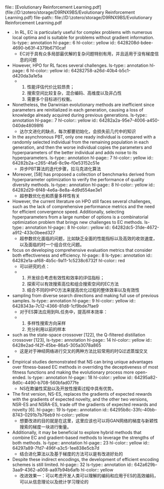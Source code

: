 file:: [Evolutionary Reinforcement Learning.pdf](file://D:\zotero/storage/D9RNX9BS/Evolutionary Reinforcement Learning.pdf)
file-path:: file://D:\zotero/storage/D9RNX9BS/Evolutionary Reinforcement Learning.pdf

- . In RL, EC is particularly useful for complex problems with numerous local optima and is suitable for problems without gradient information.
  ls-type:: annotation
  hl-page:: 6
  hl-color:: yellow
  id:: 6428208d-bdee-4690-b63f-4379b6710caf
	- EC对于具有众多局部最优解的复杂问题特别有用，并且适用于没有梯度信息的问题
- However, HPO for RL faces several challenges.
  ls-type:: annotation
  hl-page:: 6
  hl-color:: yellow
  id:: 64282758-a26d-40b4-b5c1-d420da3a1e5a
	- 1. 性能评估代价比较昂贵；
	  2. 搜索空间比较复杂，混合编码、高维度以及非凸性
	  3. 需要多个目标进行权衡。
- Nonetheless, the Darwinian evolutionary methods are inefficient since parameters are reinitialized in each generation, causing a loss of knowledge already acquired during previous generations.
  ls-type:: annotation
  hl-page:: 7
  hl-color:: yellow
  id:: 64282a2a-95e7-4006-a450-040de48098f6
	- 达尔文进化的缺点，每次都要初始化，会损失前几代中的知识
- In the asynchronous PBT, only one ready individual is compared with a randomly selected individual from the remaining population in each generation, and then the worse individual copies the parameters and hyperparameters of the better individual and adds noise to its hyperparameters.
  ls-type:: annotation
  hl-page:: 7
  hl-color:: yellow
  id:: 64282b2a-c265-4fa6-8c9e-f0e53152c51e
	- 异步PBT算法的迭代步骤，拉马克进化算法
- Moreover, [58] has proposed a collection of benchmarks derived from hyperparameter optimization to verify the performance of quality diversity methods.
  ls-type:: annotation
  hl-page:: 8
  hl-color:: yellow
  id:: 64282d29-6f48-4e6a-8e8a-4d9d554ae3e1
	- 超参数优化也和质量多样性有关
- However, the current literature on HPO still faces several challenges, such as the lack of comprehensive performance metrics and the need for efficient convergence speed. Additionally, selecting hyperparameters from a large number of options is a combinatorial optimization problem that brings new challenges to EC methods.
  ls-type:: annotation
  hl-page:: 8
  hl-color:: yellow
  id:: 64282dc5-31de-4672-a912-433c0beed327
	- 超参数优化面临的问题，比如缺乏全面的性能指标以及高效的收敛速度，以及面临的时一个组合优化问题。
- focus on developing comprehensive evaluation metrics that consider both effectiveness and efficiency.
  hl-page:: 8
  ls-type:: annotation
  id:: 64282e1a-af68-4b5c-9a11-1c5238c6732f
  hl-color:: red
	- 可以研究的点：
	- 1. 开发综合考虑有效性和效率的评估指标；
	  2. 探索可以有效搜索高位和组合搜索空间的EC方法
	  3. 结合不同的HPO方法来提高优化过程的整体效率以及有效性
- sampling from diverse search directions and making full use of previous samples.
  ls-type:: annotation
  hl-page:: 9
  hl-color:: yellow
  id:: 6428343a-7c12-4366-81d8-1cf9bde7fae9
	- 对于ES算法应用到RL任务中，提高样本效率：
	- 1. 多样性搜索方向采样
	  2. 充分利用以前的样本
- such as the state-space crossover [122], the Q-filtered distillation crossover [123],
  ls-type:: annotation
  hl-page:: 14
  hl-color:: yellow
  id:: 6428e2ad-f42f-45be-86a5-305a3078a865
	- 这是对于神经网络进行交叉的两种方法比较常用的时Q过滤蒸馏交叉
-
- Empirical studies demonstrated that NS can bring unique advantages over fitness-based EC methods in overriding the deceptiveness of most fitness functions and making the evolutionary process more open-ended.
  ls-type:: annotation
  hl-page:: 18
  hl-color:: yellow
  id:: 64295a82-8d0c-4490-b708-560bfad077fe
	- NS在欺骗性奖励以及开放性搜索过程中具有优势。
- The first version, NS-ES, replaces the gradients of expected rewards with the gradients of expected novelty, and the other two versions, NSR-ES and NSRA-ES, trade off the gradients of expected rewards and novelty [6].
  hl-page:: 19
  ls-type:: annotation
  id:: 64295b8c-33fc-40bb-8743-0291b7b76eb9
  hl-color:: yellow
	- 想要改进的目的就是在这里，这里应该也可以将GAN网络的梯度与新颖性搜索的梯度一块进行衡量。
- Additionally, it may be beneficial to explore hybrid methods that combine EC and gradient-based methods to leverage the strengths of both methods.
  ls-type:: annotation
  hl-page:: 23
  hl-color:: yellow
  id:: 64297a89-7fd7-496f-a3c5-1ee838e5cb7d
	- 结合进化算法以及基于梯度的方法可以是有改进好处的
- Despite these indirect encodings, the development of efficient encoding schemes is still limited. 
  hl-page:: 32
  ls-type:: annotation
  id:: 642a629b-3aa9-4362-a008-aa97b94b6afb
  hl-color:: yellow
	- 改进效果一：可以考虑开发人类可以理解的编码和应用于ES的高效编码，可以从信息理论以及统计学习理论的